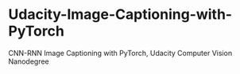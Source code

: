 # Udacity-Image-Captioning-with-PyTorch
CNN-RNN Image Captioning with PyTorch, Udacity Computer Vision Nanodegree
